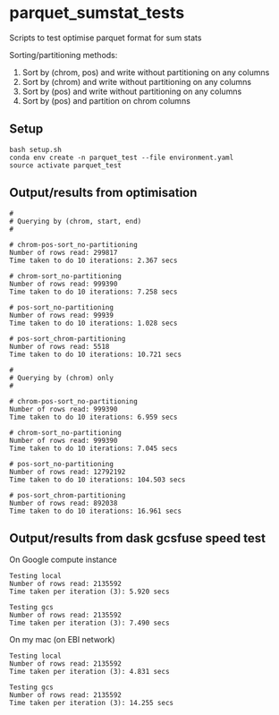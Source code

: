 # parquet_sumstat_tests
Scripts to test optimise parquet format for sum stats

Sorting/partitioning methods:
1. Sort by (chrom, pos) and write without partitioning on any columns
2. Sort by (chrom) and write without partitioning on any columns
3. Sort by (pos) and write without partitioning on any columns
4. Sort by (pos) and partition on chrom columns

## Setup

```
bash setup.sh
conda env create -n parquet_test --file environment.yaml
source activate parquet_test
```

## Output/results from optimisation

```
#
# Querying by (chrom, start, end)
#

# chrom-pos-sort_no-partitioning
Number of rows read: 299817
Time taken to do 10 iterations: 2.367 secs

# chrom-sort_no-partitioning
Number of rows read: 999390
Time taken to do 10 iterations: 7.258 secs

# pos-sort_no-partitioning
Number of rows read: 99939
Time taken to do 10 iterations: 1.028 secs

# pos-sort_chrom-partitioning
Number of rows read: 5518
Time taken to do 10 iterations: 10.721 secs

#
# Querying by (chrom) only
#

# chrom-pos-sort_no-partitioning
Number of rows read: 999390
Time taken to do 10 iterations: 6.959 secs

# chrom-sort_no-partitioning
Number of rows read: 999390
Time taken to do 10 iterations: 7.045 secs

# pos-sort_no-partitioning
Number of rows read: 12792192
Time taken to do 10 iterations: 104.503 secs

# pos-sort_chrom-partitioning
Number of rows read: 892038
Time taken to do 10 iterations: 16.961 secs
```

## Output/results from dask gcsfuse speed test

On Google compute instance
```
Testing local
Number of rows read: 2135592
Time taken per iteration (3): 5.920 secs

Testing gcs
Number of rows read: 2135592
Time taken per iteration (3): 7.490 secs
```

On my mac (on EBI network)
```
Testing local
Number of rows read: 2135592
Time taken per iteration (3): 4.831 secs

Testing gcs
Number of rows read: 2135592
Time taken per iteration (3): 14.255 secs
```
